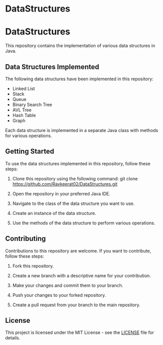 # DataStructures
# DataStructures

This repository contains the implementation of various data structures in Java.

## Data Structures Implemented

The following data structures have been implemented in this repository:

- Linked List
- Stack
- Queue
- Binary Search Tree
- AVL Tree
- Hash Table
- Graph

Each data structure is implemented in a separate Java class with methods for various operations.

## Getting Started

To use the data structures implemented in this repository, follow these steps:

1. Clone this repository using the following command: git clone https://github.com/Ravkeerat02/DataStructures.git


2. Open the repository in your preferred Java IDE.

3. Navigate to the class of the data structure you want to use.

4. Create an instance of the data structure.

5. Use the methods of the data structure to perform various operations.

## Contributing

Contributions to this repository are welcome. If you want to contribute, follow these steps:

1. Fork this repository.

2. Create a new branch with a descriptive name for your contribution.

3. Make your changes and commit them to your branch.

4. Push your changes to your forked repository.

5. Create a pull request from your branch to the main repository.

## License

This project is licensed under the MIT License - see the [LICENSE](LICENSE) file for details.


